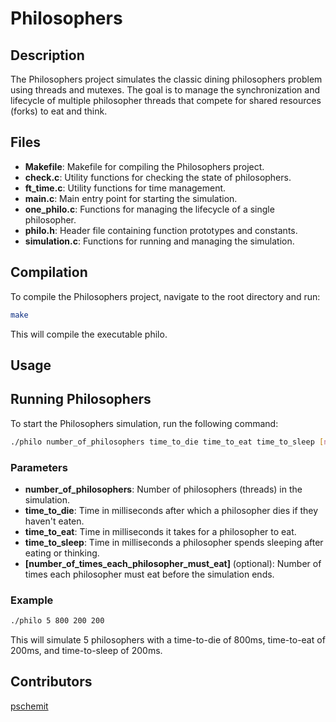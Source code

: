 # Philosophers

## Description
The Philosophers project simulates the classic dining philosophers problem using threads and mutexes. The goal is to manage the synchronization and lifecycle of multiple philosopher threads that compete for shared resources (forks) to eat and think.

## Files

- **Makefile**: Makefile for compiling the Philosophers project.
- **check.c**: Utility functions for checking the state of philosophers.
- **ft_time.c**: Utility functions for time management.
- **main.c**: Main entry point for starting the simulation.
- **one_philo.c**: Functions for managing the lifecycle of a single philosopher.
- **philo.h**: Header file containing function prototypes and constants.
- **simulation.c**: Functions for running and managing the simulation.

## Compilation

To compile the Philosophers project, navigate to the root directory and run:
```sh
make
```

This will compile the executable philo.

## Usage
## Running Philosophers
To start the Philosophers simulation, run the following command:

```sh
./philo number_of_philosophers time_to_die time_to_eat time_to_sleep [number_of_times_each_philosopher_must_eat]
```

### Parameters
- **number_of_philosophers**: Number of philosophers (threads) in the simulation.
- **time_to_die**: Time in milliseconds after which a philosopher dies if they haven't eaten.
- **time_to_eat**: Time in milliseconds it takes for a philosopher to eat.
- **time_to_sleep**: Time in milliseconds a philosopher spends sleeping after eating or thinking.
- **[number_of_times_each_philosopher_must_eat]** (optional): Number of times each philosopher must eat before the simulation ends.

### Example
```sh
./philo 5 800 200 200
```
This will simulate 5 philosophers with a time-to-die of 800ms, time-to-eat of 200ms, and time-to-sleep of 200ms.

## Contributors
[pschemit](https://github.com/pschemit)
